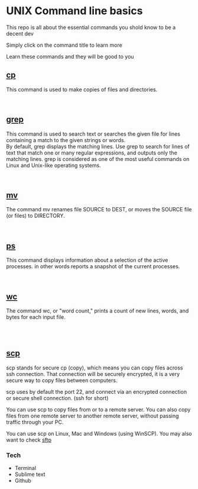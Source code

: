 <h1>UNIX Command line basics</h1>
<p>This repo is all about the essential commands you shold know to be a decent dev</p>
<p>Simply click on the command title to learn more</p>
<p>Learn these commands and they will be good to you</p>

<h2><a href=''>cp</a></h2>
<p>This command is used to make copies of files and directories.</p>
<br>
<h2><a href=''>grep</a></h2>
<p>This command is used to search text or searches the given file for lines containing a match to the given strings or words.<br> By default, grep displays the matching lines. Use grep to search for lines of text that match one or many regular expressions, and outputs only the matching lines. grep is considered as one of the most useful commands on Linux and Unix-like operating systems.</p>
<br>
<h2><a href=''>mv</a></h2>
<p>The command mv renames file SOURCE to DEST, or moves the SOURCE file (or files) to DIRECTORY.</p>
<br>
<h2><a href=''>ps</a></h2>
<p>This command displays information about a selection of the active processes. in other words reports a snapshot of the current processes.</p>
<br>
<h2><a href=''>wc</a></h2>
<p>The command wc, or "word count," prints a count of new lines, words, and bytes for each input file.</p><br><br>
<h2><a href=''>scp</a></h2>
<p>scp stands for secure cp (copy), which means you can copy files across ssh connection. That connection will be securely encrypted, it is a very secure way to copy files between computers.

scp uses by default the port 22, and connect via an encrypted connection or secure shell connection. (ssh for short)

You can use scp to copy files from or to a remote server. You can also copy files from one remote server to another remote server, without passing traffic through your PC.

You can use scp on Linux, Mac and Windows (using WinSCP). You may also want to check <a href=''>sftp</a></p>

<h3>Tech</h3>
<ul>
	<li>Terminal</li>
	<li>Sublime text</li>
	<li>Github</li>
</ul>
